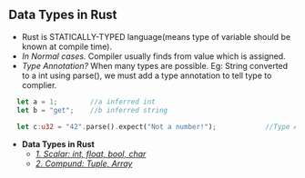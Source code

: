 ## Data Types in Rust
- Rust is STATICALLY-TYPED language(means type of variable should be known at compile time).
- *In Normal cases.* Compiler usually finds from value which is assigned.
- *Type Annotation?*  When many types are possible. Eg: String converted to a int using parse(), we must add a type annotation to tell type to complier.
```rust
  let a = 1;        //a inferred int
  let b = "get";    //b inferred string
  
  let c:u32 = "42".parse().expect("Not a number!");            //Type Annotation u32
```
- **Data Types in Rust**
  - *[1. Scalar: int, float, bool, char](Scalar)*
  - *[2. Compund: Tuple, Array](Compund)*
